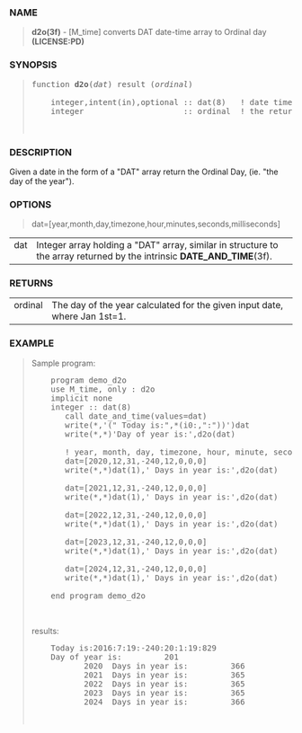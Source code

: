 <?
<body>
  <a name="top" id="top"></a>
  <div id="Container">
    <div id="Content">
      <div class="c5">
      </div><a name="0"></a>
      <h3><a name="0">NAME</a></h3>
      <blockquote>
        <b>d2o(3f)</b> - [M_time] converts DAT date-time array to Ordinal day <b>(LICENSE:PD)</b>
      </blockquote><a name="contents" id="contents"></a>

      <a name="8"></a>
      <h3><a name="8">SYNOPSIS</a></h3>
      <blockquote>
        <pre>
function <b>d2o</b>(<i>dat</i>) result (<i>ordinal</i>)
<br />    integer,intent(in),optional :: dat(8)   ! date time array
    integer                     :: ordinal  ! the returned day of the year
<br />
</pre>
      </blockquote><a name="2"></a>
      <h3><a name="2">DESCRIPTION</a></h3>
      
        Given a date in the form of a "DAT" array return the Ordinal Day, (ie. "the day of the year").
      <a name="3"></a>
      <h3><a name="3">OPTIONS</a></h3>
      
        <table cellpadding="3">
          <tr valign="top">
            <td class="c6" width="6%" nowrap="nowrap">dat</td>
            <td valign="bottom">Integer array holding a "DAT" array, similar in structure to the array returned by the intrinsic
            <b>DATE_AND_TIME</b>(3f).</td>
        <blockquote>
          dat=[year,month,day,timezone,hour,minutes,seconds,milliseconds]
</blockquote>
          </tr>
        </table>
      <a name="4"></a>
      <h3><a name="4">RETURNS</a></h3>
      
        <table cellpadding="3">
          <tr valign="top">
            <td class="c6" colspan="1">ordinal</td>
            <td>The day of the year calculated for the given input date, where Jan 1st=1.</td>
          </tr>
        </table>

      <a name="5"></a>
      <h3><a name="5">EXAMPLE</a></h3>
      <blockquote>
        Sample program:
        <pre>
    program demo_d2o
    use M_time, only : d2o
    implicit none
    integer :: dat(8)
       call date_and_time(values=dat)
       write(*,'(" Today is:",*(i0:,":"))')dat
       write(*,*)'Day of year is:',d2o(dat)
<br />       ! year, month, day, timezone, hour, minute, seconds, milliseconds
       dat=[2020,12,31,-240,12,0,0,0]
       write(*,*)dat(1),' Days in year is:',d2o(dat)
<br />       dat=[2021,12,31,-240,12,0,0,0]
       write(*,*)dat(1),' Days in year is:',d2o(dat)
<br />       dat=[2022,12,31,-240,12,0,0,0]
       write(*,*)dat(1),' Days in year is:',d2o(dat)
<br />       dat=[2023,12,31,-240,12,0,0,0]
       write(*,*)dat(1),' Days in year is:',d2o(dat)
<br />       dat=[2024,12,31,-240,12,0,0,0]
       write(*,*)dat(1),' Days in year is:',d2o(dat)
<br />    end program demo_d2o
<br />
</pre>results:
        <pre>
    Today is:2016:7:19:-240:20:1:19:829
    Day of year is:         201
           2020  Days in year is:         366
           2021  Days in year is:         365
           2022  Days in year is:         365
           2023  Days in year is:         365
           2024  Days in year is:         366
<br />
</pre>
      </blockquote><a name="6"></a>
    </div>
  </div>
</body>
